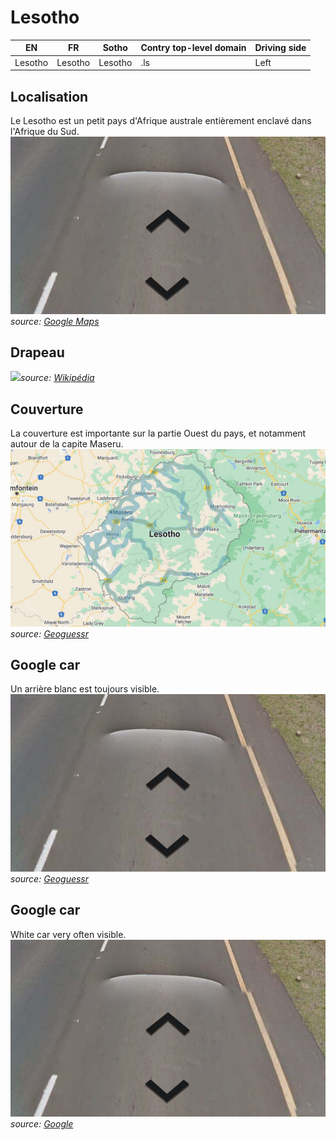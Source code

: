 # Lesotho

EN | FR | Sotho | Contry top-level domain | Driving side
--- | --- | --- | --- | ---
Lesotho | Lesotho | Lesotho | .ls | Left

## Localisation

Le Lesotho est un petit pays d'Afrique australe entièrement enclavé dans l'Afrique du Sud.
<img src="src/ls001.jpg" width="640">
*source: [Google Maps](https://www.google.com/maps)*

## Drapeau

<img src="https://upload.wikimedia.org/wikipedia/commons/thumb/4/4a/Flag_of_Lesotho.svg/1280px-Flag_of_Lesotho.svg.png" width="640">*source: [Wikipédia](https://en.wikipedia.org/wiki/Lesotho)*

## Couverture

La couverture est importante sur la partie Ouest du pays, et notamment autour de la capite Maseru.  
<img src="src/ls002.jpg" width="640">
*source: [Geoguessr](https://www.geoguessr.com/)*

## Google car

Un arrière blanc est toujours visible.
<img src="src/ls003.jpg" width="640">
*source: [Geoguessr](https://www.geoguessr.com/)*









## Google car

White car very often visible.  
![Lesotho - Google car](src/ls001.jpg)
*source: [Google](https://earth.google.com/web)*
